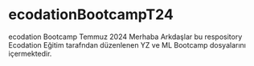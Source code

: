 # ecodationBootcampT24
ecodation Bootcamp Temmuz 2024
Merhaba Arkdaşlar bu respository Ecodation Eğitim tarafndan düzenlenen YZ ve ML Bootcamp dosyalarını içermektedir.
